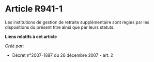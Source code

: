 # Article R941-1

Les institutions de gestion de retraite supplémentaire sont régies par les dispositions du présent titre ainsi que par leurs
statuts.

**Liens relatifs à cet article**

_Créé par_:

  - Décret n°2007-1897 du 26 décembre 2007 - art. 2
